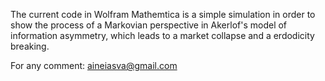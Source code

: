 The current code in Wolfram Mathemtica is a simple simulation in order to show the process of a Markovian perspective 
in Akerlof's model of information asymmetry, which leads to a market collapse and a erdodicity breaking.

For any comment: aineiasva@gmail.com
